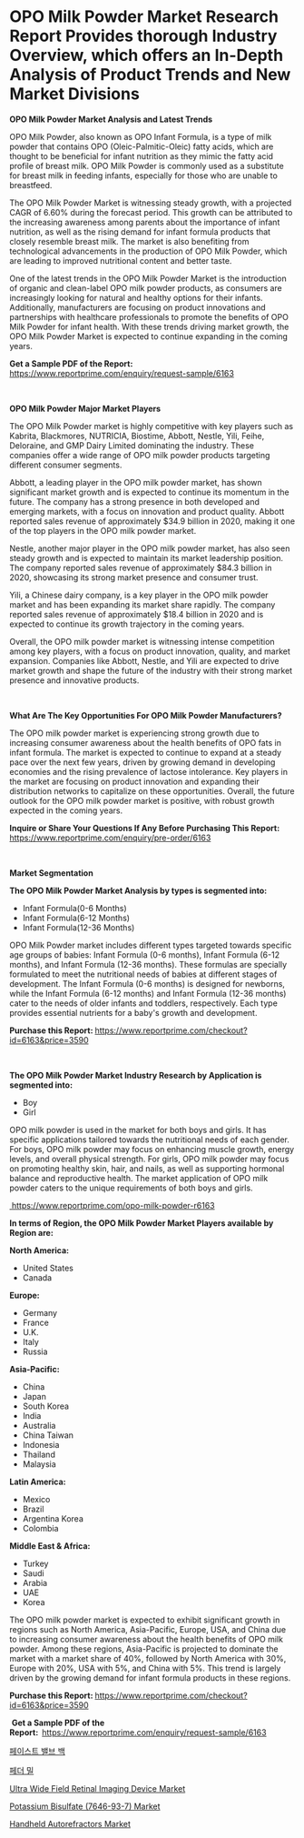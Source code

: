 <p><h1>OPO Milk Powder Market Research Report Provides thorough Industry Overview, which offers an In-Depth Analysis of Product Trends and New Market Divisions</h1></p><p><strong>OPO Milk Powder Market Analysis and Latest Trends</strong></p>
<p><p>OPO Milk Powder, also known as OPO Infant Formula, is a type of milk powder that contains OPO (Oleic-Palmitic-Oleic) fatty acids, which are thought to be beneficial for infant nutrition as they mimic the fatty acid profile of breast milk. OPO Milk Powder is commonly used as a substitute for breast milk in feeding infants, especially for those who are unable to breastfeed.</p><p>The OPO Milk Powder Market is witnessing steady growth, with a projected CAGR of 6.60% during the forecast period. This growth can be attributed to the increasing awareness among parents about the importance of infant nutrition, as well as the rising demand for infant formula products that closely resemble breast milk. The market is also benefiting from technological advancements in the production of OPO Milk Powder, which are leading to improved nutritional content and better taste.</p><p>One of the latest trends in the OPO Milk Powder Market is the introduction of organic and clean-label OPO milk powder products, as consumers are increasingly looking for natural and healthy options for their infants. Additionally, manufacturers are focusing on product innovations and partnerships with healthcare professionals to promote the benefits of OPO Milk Powder for infant health. With these trends driving market growth, the OPO Milk Powder Market is expected to continue expanding in the coming years.</p></p>
<p><strong>Get a Sample PDF of the Report:&nbsp;</strong> <a href="https://www.reportprime.com/enquiry/request-sample/6163">https://www.reportprime.com/enquiry/request-sample/6163</a></p>
<p>&nbsp;</p>
<p><strong>OPO Milk Powder Major Market Players</strong></p>
<p><p>The OPO Milk Powder market is highly competitive with key players such as Kabrita, Blackmores, NUTRICIA, Biostime, Abbott, Nestle, Yili, Feihe, Deloraine, and GMP Dairy Limited dominating the industry. These companies offer a wide range of OPO milk powder products targeting different consumer segments.</p><p>Abbott, a leading player in the OPO milk powder market, has shown significant market growth and is expected to continue its momentum in the future. The company has a strong presence in both developed and emerging markets, with a focus on innovation and product quality. Abbott reported sales revenue of approximately $34.9 billion in 2020, making it one of the top players in the OPO milk powder market.</p><p>Nestle, another major player in the OPO milk powder market, has also seen steady growth and is expected to maintain its market leadership position. The company reported sales revenue of approximately $84.3 billion in 2020, showcasing its strong market presence and consumer trust.</p><p>Yili, a Chinese dairy company, is a key player in the OPO milk powder market and has been expanding its market share rapidly. The company reported sales revenue of approximately $18.4 billion in 2020 and is expected to continue its growth trajectory in the coming years.</p><p>Overall, the OPO milk powder market is witnessing intense competition among key players, with a focus on product innovation, quality, and market expansion. Companies like Abbott, Nestle, and Yili are expected to drive market growth and shape the future of the industry with their strong market presence and innovative products.</p></p>
<p>&nbsp;</p>
<p><strong>What Are The Key Opportunities For OPO Milk Powder Manufacturers?</strong></p>
<p><p>The OPO milk powder market is experiencing strong growth due to increasing consumer awareness about the health benefits of OPO fats in infant formula. The market is expected to continue to expand at a steady pace over the next few years, driven by growing demand in developing economies and the rising prevalence of lactose intolerance. Key players in the market are focusing on product innovation and expanding their distribution networks to capitalize on these opportunities. Overall, the future outlook for the OPO milk powder market is positive, with robust growth expected in the coming years.</p></p>
<p><strong>Inquire or Share Your Questions If Any Before Purchasing This Report:</strong> <a href="https://www.reportprime.com/enquiry/pre-order/6163">https://www.reportprime.com/enquiry/pre-order/6163</a></p>
<p>&nbsp;</p>
<p><strong>Market Segmentation</strong></p>
<p><strong>The OPO Milk Powder Market Analysis by types is segmented into:</strong></p>
<p><ul><li>Infant Formula(0-6 Months)</li><li>Infant Formula(6-12 Months)</li><li>Infant Formula(12-36 Months)</li></ul></p>
<p><p>OPO Milk Powder market includes different types targeted towards specific age groups of babies: Infant Formula (0-6 months), Infant Formula (6-12 months), and Infant Formula (12-36 months). These formulas are specially formulated to meet the nutritional needs of babies at different stages of development. The Infant Formula (0-6 months) is designed for newborns, while the Infant Formula (6-12 months) and Infant Formula (12-36 months) cater to the needs of older infants and toddlers, respectively. Each type provides essential nutrients for a baby's growth and development.</p></p>
<p><strong>Purchase this Report:&nbsp;</strong><a href="https://www.reportprime.com/checkout?id=6163&price=3590">https://www.reportprime.com/checkout?id=6163&price=3590</a></p>
<p>&nbsp;</p>
<p><strong>The OPO Milk Powder Market Industry Research by Application is segmented into:</strong></p>
<p><ul><li>Boy</li><li>Girl</li></ul></p>
<p><p>OPO milk powder is used in the market for both boys and girls. It has specific applications tailored towards the nutritional needs of each gender. For boys, OPO milk powder may focus on enhancing muscle growth, energy levels, and overall physical strength. For girls, OPO milk powder may focus on promoting healthy skin, hair, and nails, as well as supporting hormonal balance and reproductive health. The market application of OPO milk powder caters to the unique requirements of both boys and girls.</p></p>
<p><a href="https://www.reportprime.com/opo-milk-powder-r6163">&nbsp;https://www.reportprime.com/opo-milk-powder-r6163</a></p>
<p><strong>In terms of Region, the OPO Milk Powder Market Players available by Region are:</strong></p>
<p>
    <p> <strong> North America: </strong>
        <ul>
            <li>United States</li>
            <li>Canada</li>
        </ul>
        </p> 
    <p> <strong> Europe: </strong>
        <ul>
            <li>Germany</li>
            <li>France</li>
            <li>U.K.</li>
            <li>Italy</li>
            <li>Russia</li>
        </ul>
        </p> 
    <p> <strong> Asia-Pacific: </strong>
        <ul>
            <li>China</li>
            <li>Japan</li>
            <li>South Korea</li>
            <li>India</li>
            <li>Australia</li>
            <li>China Taiwan</li>
            <li>Indonesia</li>
            <li>Thailand</li>
            <li>Malaysia</li>
        </ul>
        </p> 
    <p> <strong> Latin America: </strong>
        <ul>
            <li>Mexico</li>
            <li>Brazil</li>
            <li>Argentina Korea</li>
            <li>Colombia</li>
        </ul>
        </p> 
    <p> <strong> Middle East & Africa: </strong>
        <ul>
            <li>Turkey</li>
            <li>Saudi</li>
            <li>Arabia</li>
            <li>UAE</li>
            <li>Korea</li>
        </ul>
    </p>
    </p>
<p><p>The OPO milk powder market is expected to exhibit significant growth in regions such as North America, Asia-Pacific, Europe, USA, and China due to increasing consumer awareness about the health benefits of OPO milk powder. Among these regions, Asia-Pacific is projected to dominate the market with a market share of 40%, followed by North America with 30%, Europe with 20%, USA with 5%, and China with 5%. This trend is largely driven by the growing demand for infant formula products in these regions.</p></p>
<p><strong>Purchase this Report: </strong><a href="https://www.reportprime.com/checkout?id=6163&price=3590">https://www.reportprime.com/checkout?id=6163&price=3590</a></p>
<p>&nbsp;<strong>Get a Sample PDF of the Report:&nbsp;&nbsp;</strong><a href="https://www.reportprime.com/enquiry/request-sample/6163">https://www.reportprime.com/enquiry/request-sample/6163</a></p>
<p><strong></strong></p>
<p><p><a href="https://medium.com/@lilmama456456/%EB%B6%99%EC%9D%B4%EB%8A%94-%EB%B0%B8%EB%B8%8C-%EA%B0%80%EB%B0%A9-%EC%8B%9C%EC%9E%A5-%EA%B7%9C%EB%AA%A8-%EB%B0%8F-%EC%A0%90%EC%9C%A0%EC%9C%A8-%EB%B6%84%EC%84%9D-%EC%84%B1%EC%9E%A5-%ED%8A%B8%EB%A0%8C%EB%93%9C-%EB%B0%8F-%EC%98%88%EC%B8%A1-2024-2031-33036b562df0">페이스트 밸브 백</a></p><p><a href="https://medium.com/@ethawolf/%EA%B9%83%ED%84%B8-%EB%A8%B9%EC%9D%B4-%EC%8B%9C%EC%9E%A5-%EC%A1%B0%EC%82%AC-%EB%B0%8F-%EC%82%B0%EC%97%85-%EB%B0%9C%EC%A0%84-%EB%B0%8F-2031%EB%85%84%EA%B9%8C%EC%A7%80%EC%9D%98-%EC%98%88%EC%B8%A1-f054d9234dc7">페더 밀</a></p><p><a href="https://issuu.com/reportprime-2/docs/ultra-wide-field-retinal-imaging-de_c94189714130ff">Ultra Wide Field Retinal Imaging Device Market</a></p><p><a href="https://medium.com/@richard.james09789/global-potassium-bisulfate-7646-93-7-market-share-and-growth-opportunities-and-market-size-07730f1d76ab">Potassium Bisulfate (7646-93-7) Market</a></p><p><a href="https://issuu.com/reportprime-2/docs/handheld-autorefractors-market-size-2030.pptx">Handheld Autorefractors Market</a></p></p>